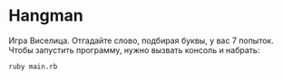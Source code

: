 # Hangman

Игра Виселица. Отгадайте слово, подбирая буквы, у вас 7 попыток.
Чтобы запустить программу, нужно вызвать консоль и набрать:
```
ruby main.rb
```

